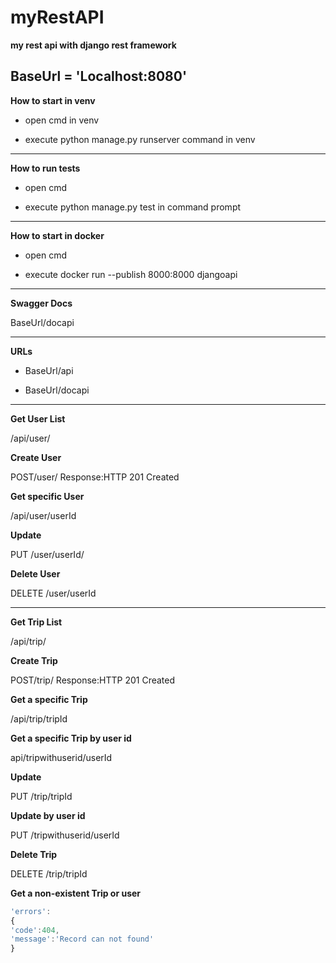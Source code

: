 # myRestAPI
**my rest api with django rest framework**


BaseUrl = 'Localhost:8080'
---
**How to start in venv**


- open cmd in venv

- execute python manage.py runserver command in venv

---

**How to run tests**


- open cmd

- execute python manage.py test in command prompt

---

**How to start in docker**

- open cmd

- execute docker run --publish 8000:8000 djangoapi

---

**Swagger Docs**

BaseUrl/docapi

---

**URLs**

- BaseUrl/api    

- BaseUrl/docapi      
 
---

**Get User List**

/api/user/


**Create User**

POST/user/
Response:HTTP 201 Created


**Get specific User**

/api/user/userId


**Update**

PUT /user/userId/


**Delete User**

DELETE /user/userId

---
                                       

**Get Trip List**

/api/trip/


**Create Trip**

POST/trip/
Response:HTTP 201 Created


**Get a specific Trip**

/api/trip/tripId


**Get a specific Trip by user id**

api/tripwithuserid/userId


**Update**

PUT /trip/tripId


**Update by user id**

PUT /tripwithuserid/userId


**Delete Trip**

DELETE /trip/tripId


**Get a non-existent Trip or user**

```javascript
'errors':
{
'code':404,
'message':'Record can not found'
}
```
